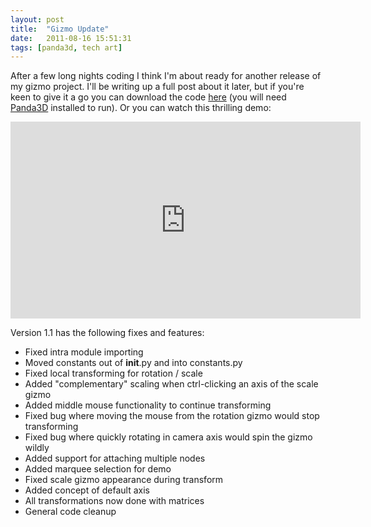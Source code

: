 ```yaml
---
layout: post
title:  "Gizmo Update"
date:   2011-08-16 15:51:31
tags: [panda3d, tech art]
---
```

After a few long nights coding I think I'm about ready for another release of my gizmo project. I'll be writing up a full post about it later, but if you're keen to give it a go you can download the code [here](http://kurohyou.p3dp.com/Gizmos_v1.1.zip) (you will need [Panda3D](https://panda3d.org) installed to run). Or you can watch this thrilling demo:

<iframe width="560" height="315" src="https://www.youtube.com/embed/Y_9hUJRgY-8" frameborder="0" allow="accelerometer; autoplay; encrypted-media; gyroscope; picture-in-picture" allowfullscreen></iframe>

Version 1.1 has the following fixes and features:

* Fixed intra module importing
* Moved constants out of __init__.py and into constants.py
* Fixed local transforming for rotation / scale
* Added "complementary" scaling when ctrl-clicking an axis of the scale gizmo
* Added middle mouse functionality to continue transforming
* Fixed bug where moving the mouse from the rotation gizmo would stop transforming
* Fixed bug where quickly rotating in camera axis would spin the gizmo wildly
* Added support for attaching multiple nodes
* Added marquee selection for demo
* Fixed scale gizmo appearance during transform
* Added concept of default axis
* All transformations now done with matrices
* General code cleanup